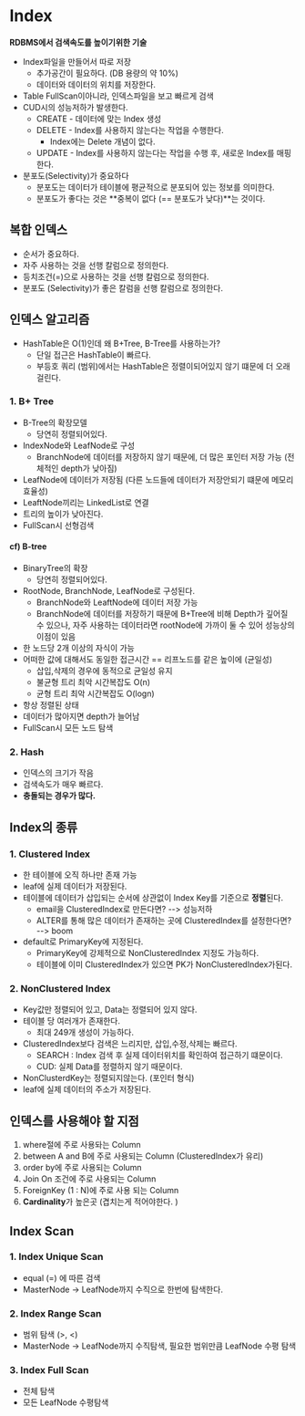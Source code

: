 # Index
**RDBMS에서 검색속도를 높이기위한 기술**
- Index파일을 만들어서 따로 저장 
  - 추가공간이 필요하다. (DB 용량의 약 10%) 
  - 데이터와 데이터의 위치를 저장한다.
- Table FullScan이아니라, 인덱스파일을 보고 빠르게 검색
- CUD시의 성능저하가 발생한다.
  - CREATE - 데이터에 맞는 Index 생성
  - DELETE - Index를 사용하지 않는다는 작업을 수행한다.
    - Index에는 Delete 개념이 없다.
  - UPDATE - Index를 사용하지 않는다는 작업을 수행 후, 새로운 Index를 매핑한다.
- 분포도(Selectivity)가 중요하다
  - 분포도는 데이터가 테이블에 평균적으로 분포되어 있는 정보를 의미한다.
  - 분포도가 좋다는 것은 **중복이 없다 (== 분포도가 낮다)**는 것이다.    

## 복합 인덱스
- 순서가 중요하다.
- 자주 사용하는 것을 선행 칼럼으로 정의한다.
- 등치조건(=)으로 사용하는 것을 선행 칼럼으로 정의한다.
- 분포도 (Selectivity)가 좋은 칼럼을 선행 칼럼으로 정의한다.

## 인덱스 알고리즘
- HashTable은 O(1)인데 왜 B+Tree, B-Tree를 사용하는가?
  - 단일 접근은 HashTable이 빠르다.
  - 부등호 쿼리 (범위)에서는 HashTable은 정렬이되어있지 않기 떄문에 더 오래걸린다.

### 1. B+ Tree
- B-Tree의 확장모델
  - 당연히 정렬되어있다.
- IndexNode와 LeafNode로 구성
  - BranchNode에 데이터를 저장하지 않기 때문에, 더 많은 포인터 저장 가능 (전체적인 depth가 낮아짐) 
- LeafNode에 데이터가 저장됨 (다른 노드들에 데이터가 저장안되기 떄문에 메모리 효율성)
- LeaftNode끼리는 LinkedList로 연결
- 트리의 높이가 낮아진다.
- FullScan시 선형검색

#### cf) B-tree
- BinaryTree의 확장
  - 당연히 정렬되어있다.
- RootNode, BranchNode, LeafNode로 구성된다.
  - BranchNode와 LeaftNode에 데이터 저장 가능 
  - BranchNode에 데이터를 저장하기 때문에 B+Tree에 비해 Depth가 깊어질 수 있으나,
    자주 사용하는 데이터라면 rootNode에 가까이 둘 수 있어 성능상의 이점이 있음
- 한 노드당 2개 이상의 자식이 가능
- 어떠한 값에 대해서도 동일한 접근시간  == 리프노드를 같은 높이에 (균일성)
  - 삽입,삭제의 경우에 동적으로 균일성 유지
  - 불균형 트리 최악 시간복잡도 O(n)
  - 균형 트리 최악 시간복잡도 O(logn)
- 항상 정렬된 상태
- 데이터가 많아지면 depth가 늘어남
- FullScan시 모든 노드 탐색

### 2. Hash
- 인덱스의 크기가 작음
- 검색속도가 매우 빠르다.
- **충돌되는 경우가 많다.**

## Index의 종류

### 1. Clustered Index
- 한 테이블에 오직 하나만 존재 가능
- leaf에 실제 데이터가 저장된다.
- 테이블에 데이터가 삽입되는 순서에 상관없이 Index Key를 기준으로 **정렬**된다.
  - email을 ClusteredIndex로 만든다면? --> 성능저하 
  - ALTER를 통해 많은 데이터가 존재하는 곳에 ClusteredIndex를 설정한다면? --> boom
- default로 PrimaryKey에 지정된다. 
  - PrimaryKey에 강제적으로 NonClusteredIndex 지정도 가능하다.
  - 테이블에 이미 ClusteredIndex가 있으면 PK가 NonClusteredIndex가된다.

### 2. NonClustered Index
- Key값만 정렬되어 있고, Data는 정렬되어 있지 않다.
- 테이블 당 여러개가 존재한다.
  - 최대 249개 생성이 가능하다.
- ClusteredIndex보다 검색은 느리지만, 삽입,수정,삭제는 빠르다.
  - SEARCH : Index 검색 후 실제 데이터위치를 확인하여 접근하기 떄문이다.
  - CUD: 실제 Data를 정렬하지 않기 때문이다.
- NonClusterdKey는 정렬되지않는다. (포인터 형식)
- leaf에 실제 데이터의 주소가 저장된다. 

## 인덱스를 사용해야 할 지점
1. where절에 주로 사용돠는 Column
2. between A and B에 주로 사용되는 Column (ClusteredIndex가 유리)
3. order by에 주로 사용되는 Column
4. Join On 조건에 주로 사용되는 Column
5. ForeignKey (1 : N)에 주로 사용 되는 Column
6. **Cardinality**가 높은곳 (겹치는게 적어야한다. )


## Index Scan

### 1. Index Unique Scan
- equal (=) 에 따른 검색
- MasterNode -> LeafNode까지 수직으로 한번에 탐색한다.

### 2. Index Range Scan
- 범위 탐색 (>, <)
- MasterNode -> LeafNode까지 수직탐색, 필요한 범위만큼 LeafNode 수평 탐색

### 3. Index Full Scan
- 전체 탐색
- 모든 LeafNode 수평탐색
